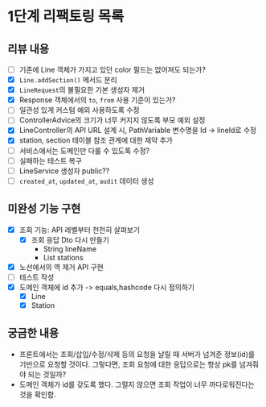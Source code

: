 # 1단계 리팩토링 목록

## 리뷰 내용
- [ ] 기존에 Line 객체가 가지고 있던 color 필드는 없어져도 되는가? 
- [x] `Line.addSection()` 메서드 분리
- [x] `LineRequest`의 불필요한 기본 생성자 제거
- [x] Response 객체에서의 `to`, `from` 사용 기준이 있는가?
- [ ] 일관성 있게 커스텀 예외 사용하도록 수정
- [ ] ControllerAdvice의 크기가 너무 커지지 않도록 부모 예외 설정
- [x] LineController의 API URL 설계 시, PathVariable 변수명을 Id -> lineId로 수정
- [x] station, section 테이블 참조 관계에 대한 제약 추가
- [ ] 서비스에서는 도메인만 다룰 수 있도록 수정?
- [ ] 실패하는 테스트 복구
- [ ] LineService 생성자 public?? 
- [ ] `created_at`, `updated_at`, `audit` 데이터 생성

## 미완성 기능 구현
- [x] 조회 기능: API 레벨부터 천천히 살펴보기
  - [x] 조회 응답 Dto 다시 만들기
    - String lineName
    - List<StationResponse> stations
- [x] 노선에서의 역 제거 API 구현
- [ ] 테스트 작성
- [x] 도메인 객체에 id 추가 -> equals,hashcode 다시 정의하기
  - [x] Line
  - [x] Station

## 궁금한 내용
- 프론트에서는 조회/삽입/수정/삭제 등의 요청을 날릴 때 서버가 넘겨준 정보(id)를 기반으로 요청할 것이다. 그렇다면, 조회 요청에 대한 응답으로는 항상 pk를 넘겨줘야 되는 것일까?
- 도메인 객체가 id를 갖도록 했다. 그럴지 않으면 조회 작업이 너무 까다로워진다는 것을 확인함. 
